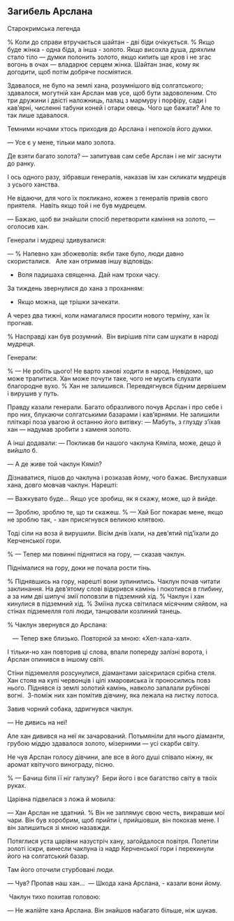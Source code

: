 ## Загибель Арслана

Старокримська легенда

% Коли до справи втручається шайтан - дві біди очікується.
% Якщо буде жінка - одна біда, а інша - золото.
Якщо висохла душа, дряхлим стало тіло — думки полонить золото, якщо кипить ще кров і не згас вогонь в очах — владарює серцем жінка.
Шайтан знає, кому як догодити, щоб потім добряче посміятися.

Здавалося, не було на землі хана, розумнішого від солгатського; здавалося, могутній хан Арслан мав усе, щоб бути задоволеним.
Сто три дружини і двісті наложниць, палац з мармуру і порфіру, сади і кав’ярні, численні табуни коней і отари овець.
Чого ще бажати?
Але то так лише здавалося.

Темними ночами хтось приходив до Арслана і непокоїв його думки.

— Усе є у мене, тільки мало золота.

Де взяти багато золота? — запитував сам себе Арслан і не міг заснути до ранку.

І ось одного разу, зібравши генералів, наказав їм хан скликати мудреців з усього ханства.

Не відаючи, для чого їх покликано, кожен з генералів привів свого приятеля.
 Навіть якщо той і не був мудрецем.

— Бажаю, щоб ви знайшли спосіб перетворити каміння на золото, — оголосив хан.

Генерали і мудреці здивувалися:

— % Напевно хан збожеволів: якби таке було, люди давно скористалися.
 
Але хан отримав іншу відповідь:

- Воля падишаха священна.
Дай нам трохи часу.

За тиждень звернулися до хана з проханням:

- Якщо можна, ще трішки зачекати.

А через два тижні, коли намагалися просити нового терміну, хан їх прогнав.

% Насправді хан був розумний.
 Він вирішив піти сам шукати в народі мудреця.

Генерали:

% — Не робіть цього!
Не варто ханові ходити в народ.
Невідомо, що може трапитися. Хан може почути таке, чого не мусить слухати благородне вухо.
% Хан не залишився.
Перевдягнувся бідним дервішем і вирушив у путь.

Правду казали генерали.
Багато образливого почув Арслан і про себе і про них, блукаючи солгатськими базарами і кав’ярнями.
Не залишили пліткарі поза увагою й останню його витівку: — Мабуть, з глузду з’їхав хан — надумав зробити з каменя золото.
А інші додавали: — Покликав би нашого чаклуна Кяміла, може, дещо й вийшло б.

— А де живе той чаклун Кяміл? 

Дізнаватися, пішов до чаклуна і розказав йому, чого бажає.
Вислухавши хана, довго мовчав чаклун.
Нарешті:

— Важкувато буде...
Якщо усе зробиш, як я скажу, може, що й вийде.

— Зроблю, зроблю те, що ти скажеш.
% — Хай Бог покарає мене, якщо не зроблю так, - хан присягнувся великою клятвою.

Тоді сіли на воза й вирушили.
Вісім днів їхали, на дев’ятий під’їхали до Керченської гори.

% — Тепер ми повинні піднятися на гору, — сказав чаклун.

Піднімалися на гору, доки не почала рости тінь.

% Піднявшись на гору, нарешті вони зупинились.
Чаклун почав читати заклинання.
На дев’ятому слові відкрився камінь і покотився в глибину, а за ним дві шипучі змії поповзли в підземний хід.
% Чаклун і хан кинулися в підземний хід.
% Зміїна луска світилася місячним сяйвом, на стінах підземелля голі люди, танцювали козлиний танець.

% Чаклун звернувся до Арслана:

   — Тепер вже близько.
Повторюй за мною: «Хел-хала-хал».

І тільки-но хан повторив ці слова, впали попереду залізні ворота, і Арслан опинився в іншому світі.

Стіни підземелля розсунулися, діамантами заіскрилася срібна стеля.
Хан стояв на купі червонців і цілі хмаровиська їх проносились повз нього.
Піднявся із землі золотий камінь, навколо запалали рубінові вогні.
 З-поміж них хан помітив дівчину, яка лежала на листку лотоса.

Завив чорний собака, здригнувся чаклун.

— Не дивись на неї!

Але хан дивився на неї як зачарований.
Потьмяніли для нього діаманти, грубою міддю здавалося золото, мізерними — усі скарби світу.

Не чув Арслан голосу дівчини, але все в його душі співало ніжну, як аромат квітучого винограду, пісню.

% — Бачиш біля її ніг галузку? 
Бери його і все багатство світу в твоїх руках.

Царівна підвелася з ложа й мовила:

— Хан Арслан не здатний.
% Він не заплямує свою честь, викравши мої чари.
Він був хоробрим, щоб прийти і, прийшовши, він покохав мене.
І він залишиться зі мною назавжди.

Потяглися уста царівни назустріч хану, загойдалося повітря.
Полетіли золоті іскри, винесли чаклуна із надр Керченської гори і перекинули його на солгатський базар.

Там його оточили стурбовані люди.

— Чув? Пропав наш хан...
 — Шкода хана Арслана, - казали вони йому.

 Чаклун тихо похитав головою:

— Не жалійте хана Арслана.Він знайшов набагато більше, ніж шукав.
